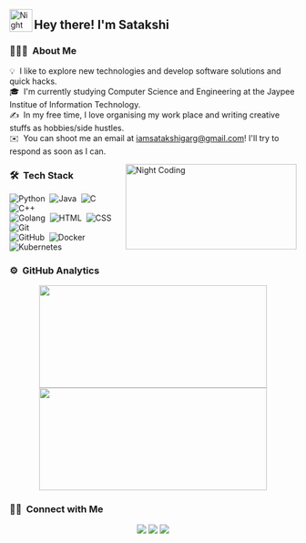 <img alt="Night Coding" src="Hand%20Wave.gif" width='40' align="left"/><h2>Hey there! I'm Satakshi</h2>

### 👨🏻‍💻 &nbsp;About Me

💡 &nbsp;I like to explore new technologies and develop software solutions and quick hacks.\
🎓 &nbsp;I'm currently studying Computer Science and Engineering at the Jaypee Institue of Information Technology.\
✍️ &nbsp;In my free time, I love organising my work place and writing creative stuffs as hobbies/side hustles.\
✉️ &nbsp;You can shoot me an email at iamsatakshigarg@gmail.com! I'll try to respond as soon as I can.

<img alt="Night Coding" src="3AyY.gif" align="right" width = "300" height = "150"/>

### 🛠 &nbsp;Tech Stack

![Python](https://img.shields.io/badge/-Python-05122A?style=flat&logo=python)&nbsp;
![Java](https://img.shields.io/badge/-Java-05122A?style=flat&logo=Java&logoColor=FFA518)&nbsp;
![C](https://img.shields.io/badge/-C-05122A?style=flat&logo=C&logoColor=A8B9CC)&nbsp;
![C++](https://img.shields.io/badge/-C++-05122A?style=flat&logo=C%2B%2B&logoColor=00599C)&nbsp;\
![Golang](https://img.shields.io/badge/-Golang-05122A?style=flat&logo=golang&logoColor=007ACC)&nbsp;
![HTML](https://img.shields.io/badge/-HTML-05122A?style=flat&logo=HTML5)&nbsp;
![CSS](https://img.shields.io/badge/-CSS-05122A?style=flat&logo=CSS3&logoColor=1572B6)&nbsp;
![Git](https://img.shields.io/badge/-Git-05122A?style=flat&logo=git)&nbsp;\
![GitHub](https://img.shields.io/badge/-GitHub-05122A?style=flat&logo=github)&nbsp;
![Docker](https://img.shields.io/badge/-Docker-05122A?style=flat&logo=docker-ide&logoColor=2C2255)&nbsp;
![Kubernetes](https://img.shields.io/badge/-Kubernetes-05122A?style=flat&logo=kubernetes)


### ⚙️ &nbsp;GitHub Analytics

<p align="center">
<a href="https://github.com/satakshigarg">
  <img height="180em" width = "400em" src="https://github-readme-stats-eight-theta.vercel.app/api?username=satakshigarg&show_icons=true&theme=algolia&include_all_commits=true&count_private=true"/>
  <img height="180em" width = "400em" src="https://github-readme-stats-eight-theta.vercel.app/api/top-langs/?username=satakshigarg&layout=compact&langs_count=10&theme=algolia"/>
</a>
</p>

### 🤝🏻 &nbsp;Connect with Me

<p align="center">
<a href="https://satakshi-garg.web.app"><img src="https://img.shields.io/badge/-satakshigarg.com-3423A6?style=flat&logo=Google-Chrome&logoColor=white"/></a>
<a href="https://linkedin.com/in/satakshigarg"><img src="https://img.shields.io/badge/-Satakshi%20Garg-0077B5?style=flat&logo=Linkedin&logoColor=white"/></a>
<a href="mailto:iamsatakshigarg@gmail.com"><img src="https://img.shields.io/badge/-iamsatakshigarg@gmail.com-D14836?style=flat&logo=Gmail&logoColor=white"/></a>
</p>

